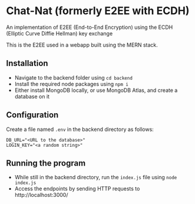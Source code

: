 # Chat-Nat (formerly E2EE with ECDH)
An implementation of E2EE (End-to-End Encryption) using the ECDH (Elliptic Curve Diffie Hellman) key exchange
 
This is the E2EE used in a webapp built using the MERN stack.

## Installation
- Navigate to the backend folder using `cd backend`
- Install the required node packages using `npm i`  
- Either install MongoDB locally, or use MongoDB Atlas, and create a database on it  

## Configuration
Create a file named `.env` in the backend directory as follows:
```
DB_URL="<URL to the database>"
LOGIN_KEY="<a random string>"
```

## Running the program
- While still in the backend directory, run the `index.js` file using `node index.js`  
- Access the endpoints by sending HTTP requests to http://localhost:3000/